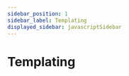 ```yaml
---
sidebar_position: 1
sidebar_label: Templating
displayed_sidebar: javascriptSidebar
---
```


# Templating
